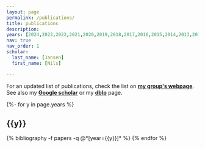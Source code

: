 ```yaml
---
layout: page
permalink: /publications/
title: publications
description:
years: [2024,2023,2022,2021,2020,2019,2018,2017,2016,2015,2014,2013,2012,2011,2010]
nav: true
nav_order: 1
scholar:
  last_name: [Jansen]
  first_name: [Nils]

---
```

For an updated list of publications, check the list on <b><a href='https://ai-fm.org/publications/' target='_blank'>my group's webpage</a></b>.
See also my <b><a href='https://scholar.google.com/citations?hl=de&user=zUavkyEAAAAJ' target='_blank'>Google scholar</a></b> or my <b><a href='https://dblp.org/pid/32/8421-1.html' target='_blank'>dblp</a></b> page.


<!-- _pages/publications.md -->
<div class="publications">

{%- for y in page.years %}
  <h2 class="year">{{y}}</h2>
  {% bibliography -f papers -q @*[year={{y}}]* %}
{% endfor %}

</div>

